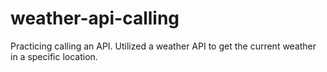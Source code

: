 # weather-api-calling
Practicing calling an API. Utilized a weather API to get the current weather in a specific location.
